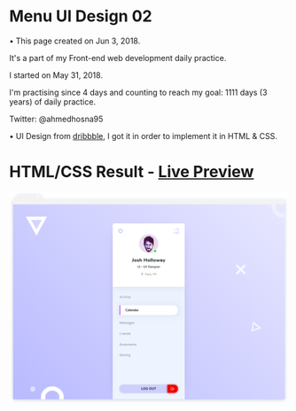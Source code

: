 # Menu UI Design 02

• This page created on Jun 3, 2018.

It's a part of my Front-end web development daily practice.

I started on May 31, 2018.

I'm practising since 4 days and counting to reach my goal: 1111 days (3 years) of daily practice.

Twitter: @ahmedhosna95

• UI Design from [dribbble](https://dribbble.com/shots/4540585-Nav-Menu-UI-Design-Rebound-Freebies), I got it in order to implement it in HTML & CSS.

# HTML/CSS Result - [Live Preview](https://cdn.rawgit.com/ahmedhosna95/Front-end-Daily-Practice/e9c3c621/Day004/menu_ui-design/index.html)

![](assets/img/frame-generic.png)
